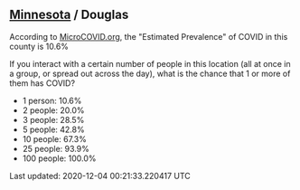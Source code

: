
## [Minnesota](/united-states/minnesota) / Douglas

According to [MicroCOVID.org](http://microcovid.org),
the "Estimated Prevalence" of COVID in this county is 10.6%

If you interact with a certain number of people in this location
(all at once in a group, or spread out across the day), what is the chance that
1 or more of them has COVID?

- 1 person: 10.6%
- 2 people: 20.0%
- 3 people: 28.5%
- 5 people: 42.8%
- 10 people: 67.3%
- 25 people: 93.9%
- 100 people: 100.0%

Last updated: 2020-12-04 00:21:33.220417 UTC

